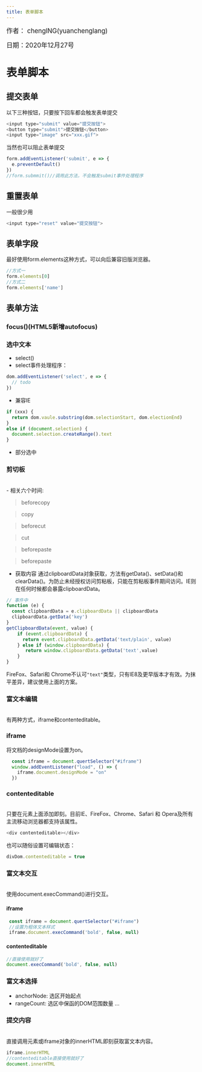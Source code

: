```yaml
---
title: 表单脚本
---
```

<big>作者： chenglNG(yuanchenglang)</big>

<big>日期：2020年12月27号</big>

# 表单脚本

## 提交表单
以下三种按钮，只要按下回车都会触发表单提交
```js
<input type="submit" value="提交按钮">
<button type="submit">提交按钮</button>
<input type="image" src="xxx.gif">
```
当然也可以阻止表单提交
```js
form.addEventListener('submit', e => {
  e.preventDefault()
})
//form.submmit()//调用此方法，不会触发submit事件处理程序
```
## 重置表单
一般很少用
```js
<input type="reset" value="提交按钮">
```

## 表单字段
最好使用form.elements这种方式，可以向后兼容旧版浏览器。
```js
//方式一
form.elements[0]
//方式二
form.elements['name']
```
## 表单方法

### focus()(HTML5新增autofocus)
### 选中文本
- select()
- select事件处理程序：
```js
dom.addEventListener('select', e => {
  // todo
})
```
- 兼容IE
```js
if (xxx) {
  return dom.vaule.substring(dom.selectionStart, dom.electionEnd)
}
else if (document.selection) {
  document.selection.createRange().text
}
```
- 部分选中

### 剪切板
<br/>
- 相关六个时间:

> beforecopy

> copy

> beforecut

> cut

> beforepaste

> beforepaste

- 获取内容
通过clipboardData对象获取，方法有getData()、setData()和clearData()。为防止未经授权访问剪粘板，只能在剪粘板事件期间访问。IE则在任何时候都会暴露clipboardData。
```js
// 事件中
function (e) {
  const clipboardData = e.clipboardData || clipboardData
  clipboardData.getData('key')
}
getClipboardData(event, value) {
    if (event.clipboardData) {
      return event.clipboardData.getData('text/plain', value)
    } else if (window.clipboardData) {
       return window.clipboardData.getData('text',value)
    }
}
```
FireFox、Safari和 Chrome不认可<code>"text"</code>类型，只有IE8及更早版本才有效。为抹平差异，建议使用上面的方案。

### 富文本编辑
<br/>
有两种方式，iframe和contenteditable。

### iframe
将文档的designMode设置为on。
```js
  const iframe = document.quertSelector("#iframe")
  window.addEventListener("load", () => {
    iframe.document.designMode = "on"
  })
```

### contenteditable
<br/>
只要在元素上面添加即刻。目前IE、FireFox、Chrome、Safari 和 Opera及所有主流移动浏览器都支持该属性。

```js
<div contenteditable></div>
```
也可以随俗设置可编辑状态：
```js
divDom.contenteditable = true
```

### 富文本交互
<br/>
使用document.execCommand()进行交互。

#### iframe
```js
 const iframe = document.quertSelector("#iframe")
 //设置为粗体文本样式
 iframe.document.execCommand('bold', false, null)
```
#### contenteditable
```js
//直接使用就好了
document.execCommand('bold', false, null)
```

### 富文本选择
- anchorNode: 选区开始起点
- rangeCount: 选区中保函的DOM范围数量
...


### 提交内容
<br/>
直接调用元素或iframe对象的innerHTML即刻获取富文本内容。

```js
iframe.innerHTML
//contenteditable直接使用就好了
document.innerHTML
```


